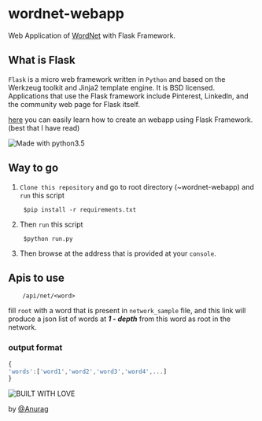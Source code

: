 # wordnet-webapp

Web Application of [WordNet](https://github.com/anuragkumarak95/wordnet) with Flask Framework.

## What is Flask

`Flask` is a micro web framework written in `Python` and based on the Werkzeug toolkit and Jinja2 template engine. It is BSD licensed. Applications that use the Flask framework include Pinterest, LinkedIn, and the community web page for Flask itself.

[here](https://blog.miguelgrinberg.com/post/the-flask-mega-tutorial-part-i-hello-world) you can easily learn how to create an webapp using Flask Framework. (best that I have read)

![Made with python3.5](http://forthebadge.com/images/badges/made-with-python.svg)

## Way to go

1. `Clone this repository` and go to root directory (~wordnet-webapp) and `run` this script

        $pip install -r requirements.txt

1. Then `run` this script

        $python run.py

1. Then browse at  the address that is provided at your `console`.

## Apis to use

        /api/net/<word>

fill `root` with a word that is present in `network_sample` file, and this link will produce a json list of words at ***1 - depth*** from this word as root in the network.

### output format

```js
{
'words':['word1','word2','word3','word4',...]
}

```

![BUILT WITH LOVE](http://forthebadge.com/images/badges/built-with-love.svg)

by [@Anurag](https://github.com/anuragkumarak95)

